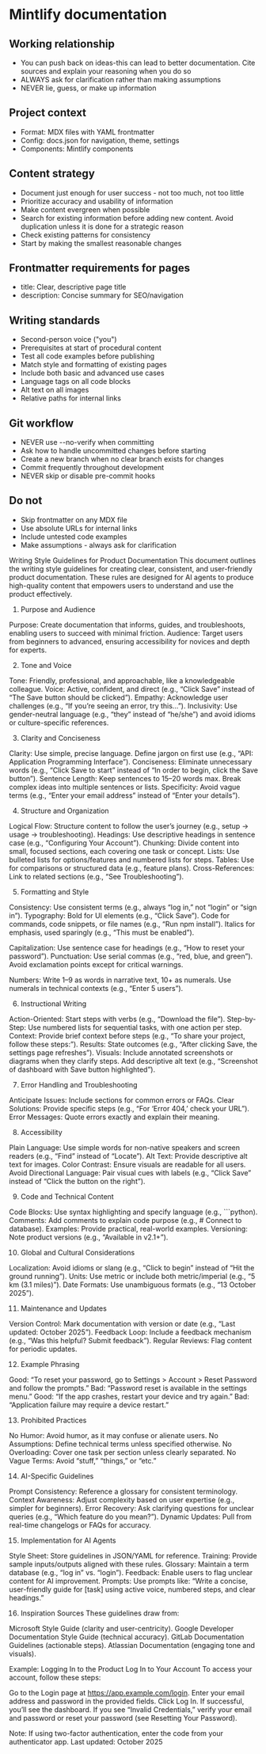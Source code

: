 # Mintlify documentation

## Working relationship

- You can push back on ideas-this can lead to better documentation. Cite sources and explain your reasoning when you do so
- ALWAYS ask for clarification rather than making assumptions
- NEVER lie, guess, or make up information

## Project context

- Format: MDX files with YAML frontmatter
- Config: docs.json for navigation, theme, settings
- Components: Mintlify components

## Content strategy

- Document just enough for user success - not too much, not too little
- Prioritize accuracy and usability of information
- Make content evergreen when possible
- Search for existing information before adding new content. Avoid duplication unless it is done for a strategic reason
- Check existing patterns for consistency
- Start by making the smallest reasonable changes

## Frontmatter requirements for pages

- title: Clear, descriptive page title
- description: Concise summary for SEO/navigation

## Writing standards

- Second-person voice ("you")
- Prerequisites at start of procedural content
- Test all code examples before publishing
- Match style and formatting of existing pages
- Include both basic and advanced use cases
- Language tags on all code blocks
- Alt text on all images
- Relative paths for internal links

## Git workflow

- NEVER use --no-verify when committing
- Ask how to handle uncommitted changes before starting
- Create a new branch when no clear branch exists for changes
- Commit frequently throughout development
- NEVER skip or disable pre-commit hooks

## Do not

- Skip frontmatter on any MDX file
- Use absolute URLs for internal links
- Include untested code examples
- Make assumptions - always ask for clarification

Writing Style Guidelines for Product Documentation
This document outlines the writing style guidelines for creating clear, consistent, and user-friendly product documentation. These rules are designed for AI agents to produce high-quality content that empowers users to understand and use the product effectively.

1. Purpose and Audience

Purpose: Create documentation that informs, guides, and troubleshoots, enabling users to succeed with minimal friction.
Audience: Target users from beginners to advanced, ensuring accessibility for novices and depth for experts.

2. Tone and Voice

Tone: Friendly, professional, and approachable, like a knowledgeable colleague.
Voice: Active, confident, and direct (e.g., “Click Save” instead of “The Save button should be clicked”).
Empathy: Acknowledge user challenges (e.g., “If you’re seeing an error, try this…”).
Inclusivity: Use gender-neutral language (e.g., “they” instead of “he/she”) and avoid idioms or culture-specific references.

3. Clarity and Conciseness

Clarity: Use simple, precise language. Define jargon on first use (e.g., “API: Application Programming Interface”).
Conciseness: Eliminate unnecessary words (e.g., “Click Save to start” instead of “In order to begin, click the Save button”).
Sentence Length: Keep sentences to 15–20 words max. Break complex ideas into multiple sentences or lists.
Specificity: Avoid vague terms (e.g., “Enter your email address” instead of “Enter your details”).

4. Structure and Organization

Logical Flow: Structure content to follow the user’s journey (e.g., setup → usage → troubleshooting).
Headings: Use descriptive headings in sentence case (e.g., “Configuring Your Account”).
Chunking: Divide content into small, focused sections, each covering one task or concept.
Lists: Use bulleted lists for options/features and numbered lists for steps.
Tables: Use for comparisons or structured data (e.g., feature plans).
Cross-References: Link to related sections (e.g., “See Troubleshooting”).

5. Formatting and Style

Consistency: Use consistent terms (e.g., always “log in,” not “login” or “sign in”).
Typography:
Bold for UI elements (e.g., “Click Save”).
Code for commands, code snippets, or file names (e.g., “Run npm install”).
Italics for emphasis, used sparingly (e.g., “This must be enabled”).

Capitalization: Use sentence case for headings (e.g., “How to reset your password”).
Punctuation:
Use serial commas (e.g., “red, blue, and green”).
Avoid exclamation points except for critical warnings.

Numbers: Write 1–9 as words in narrative text, 10+ as numerals. Use numerals in technical contexts (e.g., “Enter 5 users”).

6. Instructional Writing

Action-Oriented: Start steps with verbs (e.g., “Download the file”).
Step-by-Step: Use numbered lists for sequential tasks, with one action per step.
Context: Provide brief context before steps (e.g., “To share your project, follow these steps:”).
Results: State outcomes (e.g., “After clicking Save, the settings page refreshes”).
Visuals: Include annotated screenshots or diagrams when they clarify steps. Add descriptive alt text (e.g., “Screenshot of dashboard with Save button highlighted”).

7. Error Handling and Troubleshooting

Anticipate Issues: Include sections for common errors or FAQs.
Clear Solutions: Provide specific steps (e.g., “For ‘Error 404,’ check your URL”).
Error Messages: Quote errors exactly and explain their meaning.

8. Accessibility

Plain Language: Use simple words for non-native speakers and screen readers (e.g., “Find” instead of “Locate”).
Alt Text: Provide descriptive alt text for images.
Color Contrast: Ensure visuals are readable for all users.
Avoid Directional Language: Pair visual cues with labels (e.g., “Click Save” instead of “Click the button on the right”).

9. Code and Technical Content

Code Blocks: Use syntax highlighting and specify language (e.g., ```python).
Comments: Add comments to explain code purpose (e.g., # Connect to database).
Examples: Provide practical, real-world examples.
Versioning: Note product versions (e.g., “Available in v2.1+”).

10. Global and Cultural Considerations

Localization: Avoid idioms or slang (e.g., “Click to begin” instead of “Hit the ground running”).
Units: Use metric or include both metric/imperial (e.g., “5 km (3.1 miles)”).
Date Formats: Use unambiguous formats (e.g., “13 October 2025”).

11. Maintenance and Updates

Version Control: Mark documentation with version or date (e.g., “Last updated: October 2025”).
Feedback Loop: Include a feedback mechanism (e.g., “Was this helpful? Submit feedback”).
Regular Reviews: Flag content for periodic updates.

12. Example Phrasing

Good: “To reset your password, go to Settings > Account > Reset Password and follow the prompts.”
Bad: “Password reset is available in the settings menu.”
Good: “If the app crashes, restart your device and try again.”
Bad: “Application failure may require a device restart.”

13. Prohibited Practices

No Humor: Avoid humor, as it may confuse or alienate users.
No Assumptions: Define technical terms unless specified otherwise.
No Overloading: Cover one task per section unless clearly separated.
No Vague Terms: Avoid “stuff,” “things,” or “etc.”

14. AI-Specific Guidelines

Prompt Consistency: Reference a glossary for consistent terminology.
Context Awareness: Adjust complexity based on user expertise (e.g., simpler for beginners).
Error Recovery: Ask clarifying questions for unclear queries (e.g., “Which feature do you mean?”).
Dynamic Updates: Pull from real-time changelogs or FAQs for accuracy.

15. Implementation for AI Agents

Style Sheet: Store guidelines in JSON/YAML for reference.
Training: Provide sample inputs/outputs aligned with these rules.
Glossary: Maintain a term database (e.g., “log in” vs. “login”).
Feedback: Enable users to flag unclear content for AI improvement.
Prompts: Use prompts like: “Write a concise, user-friendly guide for [task] using active voice, numbered steps, and clear headings.”

16. Inspiration Sources
    These guidelines draw from:

Microsoft Style Guide (clarity and user-centricity).
Google Developer Documentation Style Guide (technical accuracy).
GitLab Documentation Guidelines (actionable steps).
Atlassian Documentation (engaging tone and visuals).

Example: Logging In to the Product
Log In to Your Account
To access your account, follow these steps:

Go to the Login page at https://app.example.com/login.
Enter your email address and password in the provided fields.
Click Log In.
If successful, you’ll see the dashboard.
If you see “Invalid Credentials,” verify your email and password or reset your password (see Resetting Your Password).

Note: If using two-factor authentication, enter the code from your authenticator app.
Last updated: October 2025
